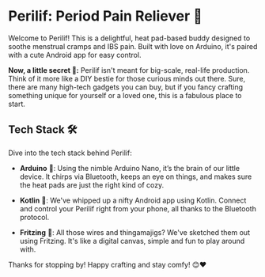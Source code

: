 # Perilif: Period Pain Reliever 🌸

Welcome to Perilif! This is a delightful, heat pad-based buddy designed to soothe menstrual cramps and IBS pain. Built with love on Arduino, it's paired with a cute Android app for easy control.

**Now, a little secret 🤫:** Perilif isn't meant for big-scale, real-life production. Think of it more like a DIY bestie for those curious minds out there. Sure, there are many high-tech gadgets you can buy, but if you fancy crafting something unique for yourself or a loved one, this is a fabulous place to start. 

## Tech Stack 🛠️
Dive into the tech stack behind Perilif:

- **Arduino** 🤖:
  Using the nimble Arduino Nano, it’s the brain of our little device. It chirps via Bluetooth, keeps an eye on things, and makes sure the heat pads are just the right kind of cozy.

- **Kotlin** 📱:
  We've whipped up a nifty Android app using Kotlin. Connect and control your Perilif right from your phone, all thanks to the Bluetooth protocol.

- **Fritzing** 🔧:
  All those wires and thingamajigs? We've sketched them out using Fritzing. It's like a digital canvas, simple and fun to play around with.

Thanks for stopping by! Happy crafting and stay comfy! 😊❤️
